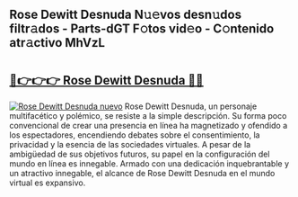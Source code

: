 ## Rose Dewitt Desnuda N𝚞𝚎vos desn𝚞dos filtr𝚊dos - Parts-dGT F𝚘tos vid𝚎o - C𝚘ntenido atr𝚊ctivo MhVzL

# <h2><a href="http://mb8n3w.tromn.icu/?c=Rose+Dewitt+Desnuda">🔗👉👉👉 Rose Dewitt Desnuda 🔗🔗</a></h2>

[![Rose Dewitt Desnuda nuevo](https://i.imgur.com/pEAQMta.gif)](http://mb8n3w.tromn.icu/?c=Rose+Dewitt+Desnuda)
Rose Dewitt Desnuda, un personaje multifacético y polémico, se resiste a la simple descripción. Su forma poco convencional de crear una presencia en línea ha magnetizado y ofendido a los espectadores, encendiendo debates sobre el consentimiento, la privacidad y la esencia de las sociedades virtuales. A pesar de la ambigüedad de sus objetivos futuros, su papel en la configuración del mundo en línea es innegable. Armado con una dedicación inquebrantable y un atractivo innegable, el alcance de Rose Dewitt Desnuda en el mundo virtual es expansivo.
